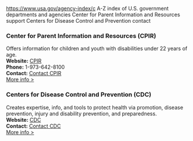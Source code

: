 

https://www.usa.gov/agency-index/c
A-Z index of U.S. government departments and agencies
Center for Parent Information and Resources support
Centers for Disease Control and Prevention contact

### Center for Parent Information and Resources (CPIR)  
Offers information for children and youth with disabilities under 22 years of age.  
**Website:** [CPIR](https://www.parentcenterhub.org/)  
**Phone:** 1-973-642-8100  
**Contact:** [Contact CPIR](https://www.parentcenterhub.org/contact-us/)  
[More info >](https://www.usa.gov/agencies/center-for-parent-information-and-resources)

### Centers for Disease Control and Prevention (CDC)  
Creates expertise, info, and tools to protect health via promotion, disease prevention, injury and disability prevention, and preparedness.  
**Website:** [CDC](https://www.cdc.gov/)  
**Contact:** [Contact CDC](https://wwwn.cdc.gov/dcs/ContactUs/Form)  
[More info >](https://www.usa.gov/agencies/centers-for-disease-control-and-prevention)
